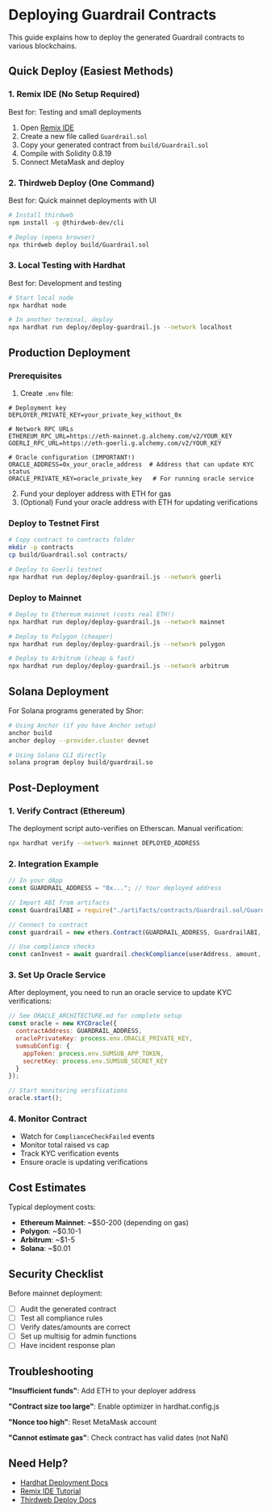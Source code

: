 # Deploying Guardrail Contracts

This guide explains how to deploy the generated Guardrail contracts to various blockchains.

## Quick Deploy (Easiest Methods)

### 1. **Remix IDE (No Setup Required)**
Best for: Testing and small deployments

1. Open [Remix IDE](https://remix.ethereum.org)
2. Create a new file called `Guardrail.sol`
3. Copy your generated contract from `build/Guardrail.sol`
4. Compile with Solidity 0.8.19
5. Connect MetaMask and deploy

### 2. **Thirdweb Deploy (One Command)**
Best for: Quick mainnet deployments with UI

```bash
# Install thirdweb
npm install -g @thirdweb-dev/cli

# Deploy (opens browser)
npx thirdweb deploy build/Guardrail.sol
```

### 3. **Local Testing with Hardhat**
Best for: Development and testing

```bash
# Start local node
npx hardhat node

# In another terminal, deploy
npx hardhat run deploy/deploy-guardrail.js --network localhost
```

## Production Deployment

### Prerequisites
1. Create `.env` file:
```env
# Deployment key
DEPLOYER_PRIVATE_KEY=your_private_key_without_0x

# Network RPC URLs
ETHEREUM_RPC_URL=https://eth-mainnet.g.alchemy.com/v2/YOUR_KEY
GOERLI_RPC_URL=https://eth-goerli.g.alchemy.com/v2/YOUR_KEY

# Oracle configuration (IMPORTANT!)
ORACLE_ADDRESS=0x_your_oracle_address  # Address that can update KYC status
ORACLE_PRIVATE_KEY=oracle_private_key   # For running oracle service
```

2. Fund your deployer address with ETH for gas
3. (Optional) Fund your oracle address with ETH for updating verifications

### Deploy to Testnet First
```bash
# Copy contract to contracts folder
mkdir -p contracts
cp build/Guardrail.sol contracts/

# Deploy to Goerli testnet
npx hardhat run deploy/deploy-guardrail.js --network goerli
```

### Deploy to Mainnet
```bash
# Deploy to Ethereum mainnet (costs real ETH!)
npx hardhat run deploy/deploy-guardrail.js --network mainnet

# Deploy to Polygon (cheaper)
npx hardhat run deploy/deploy-guardrail.js --network polygon

# Deploy to Arbitrum (cheap & fast)
npx hardhat run deploy/deploy-guardrail.js --network arbitrum
```

## Solana Deployment

For Solana programs generated by Shor:

```bash
# Using Anchor (if you have Anchor setup)
anchor build
anchor deploy --provider.cluster devnet

# Using Solana CLI directly
solana program deploy build/guardrail.so
```

## Post-Deployment

### 1. Verify Contract (Ethereum)
The deployment script auto-verifies on Etherscan. Manual verification:
```bash
npx hardhat verify --network mainnet DEPLOYED_ADDRESS
```

### 2. Integration Example
```javascript
// In your dApp
const GUARDRAIL_ADDRESS = "0x..."; // Your deployed address

// Import ABI from artifacts
const GuardrailABI = require("./artifacts/contracts/Guardrail.sol/Guardrail.json").abi;

// Connect to contract
const guardrail = new ethers.Contract(GUARDRAIL_ADDRESS, GuardrailABI, signer);

// Use compliance checks
const canInvest = await guardrail.checkCompliance(userAddress, amount, country);
```

### 3. Set Up Oracle Service
After deployment, you need to run an oracle service to update KYC verifications:

```javascript
// See ORACLE_ARCHITECTURE.md for complete setup
const oracle = new KYCOracle({
  contractAddress: GUARDRAIL_ADDRESS,
  oraclePrivateKey: process.env.ORACLE_PRIVATE_KEY,
  sumsubConfig: {
    appToken: process.env.SUMSUB_APP_TOKEN,
    secretKey: process.env.SUMSUB_SECRET_KEY
  }
});

// Start monitoring verifications
oracle.start();
```

### 4. Monitor Contract
- Watch for `ComplianceCheckFailed` events
- Monitor total raised vs cap
- Track KYC verification events
- Ensure oracle is updating verifications

## Cost Estimates

Typical deployment costs:
- **Ethereum Mainnet**: ~$50-200 (depending on gas)
- **Polygon**: ~$0.10-1
- **Arbitrum**: ~$1-5
- **Solana**: ~$0.01

## Security Checklist

Before mainnet deployment:
- [ ] Audit the generated contract
- [ ] Test all compliance rules
- [ ] Verify dates/amounts are correct
- [ ] Set up multisig for admin functions
- [ ] Have incident response plan

## Troubleshooting

**"Insufficient funds"**: Add ETH to your deployer address

**"Contract size too large"**: Enable optimizer in hardhat.config.js

**"Nonce too high"**: Reset MetaMask account

**"Cannot estimate gas"**: Check contract has valid dates (not NaN)

## Need Help?

- [Hardhat Deployment Docs](https://hardhat.org/tutorial/deploying-to-a-live-network)
- [Remix IDE Tutorial](https://remix-ide.readthedocs.io/en/latest/deploy.html)
- [Thirdweb Deploy Docs](https://portal.thirdweb.com/deploy)